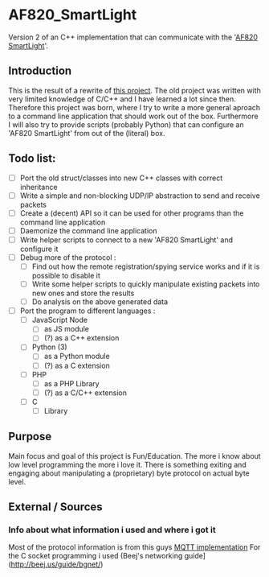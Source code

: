 # AF820_SmartLight
Version 2 of an C++ implementation that can communicate with the '[AF820 SmartLight](http://www.vstarcam.com/AF820-Smart-Light-141.html)'.

## Introduction
This is the result of a rewrite of [this project](https://github.com/KevinRamharak/af820-smartlight).
The old project was written with very limited knowledge of C/C++ and I have learned a lot since then.
Therefore this project was born, where I try to write a more general aproach to a command line application that should work out of the box.
Furthermore I will also try to provide scripts (probably Python) that can configure an 'AF820 SmartLight' from out of the (literal) box.

## Todo list:
- [ ] Port the old struct/classes into new C++ classes with correct inheritance
- [ ] Write a simple and non-blocking UDP/IP abstraction to send and receive packets
- [ ] Create a (decent) API so it can be used for other programs than the command line application
- [ ] Daemonize the command line application
- [ ] Write helper scripts to connect to a new 'AF820 SmartLight' and configure it
- [ ] Debug more of the protocol :
  + [ ] Find out how the remote registration/spying service works and if it is possible to disable it
  + [ ] Write some helper scripts to quickly manipulate existing packets into new ones and store the results
  + [ ] Do analysis on the above generated data
- [ ] Port the program to different languages :
  + [ ] JavaScript Node
    * [ ] as JS module
    * [ ] (?) as a C++ extension
  + [ ] Python (3)
    * [ ] as a Python module
    * [ ] (?) as a C extension
  + [ ] PHP
    * [ ] as a PHP Library
    * [ ] (?) as a C/C++ extension
  + [ ] C
    * [ ] Library
    
## Purpose
Main focus and goal of this project is Fun/Education. The more i know about low level programming the more i love it.
There is something exiting and engaging about manipulating a (proprietary) byte protocol on actual byte level.

## External / Sources
### Info about what information i used and where i got it
Most of the protocol information is from this guys [MQTT implementation](https://gitlab.com/iot/af820smartlight)
For the C socket programming i used (Beej's networking guide](http://beej.us/guide/bgnet/)
